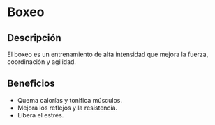 # Boxeo

## Descripción
El boxeo es un entrenamiento de alta intensidad que mejora la fuerza, coordinación y agilidad.

## Beneficios
- Quema calorías y tonifica músculos.
- Mejora los reflejos y la resistencia.
- Libera el estrés.
